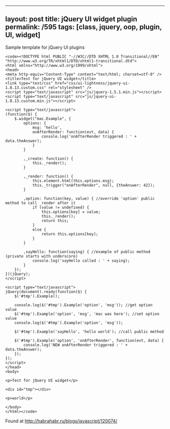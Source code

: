 ---
layout: post
title: jQuery UI widget plugin
permalink: /595
tags: [class, jquery, oop, plugin, UI, widget]
----

Sample template for jQuery UI plugins

    
    <code><!DOCTYPE html PUBLIC "-//W3C//DTD XHTML 1.0 Transitional//EN" "http://www.w3.org/TR/xhtml1/DTD/xhtml1-transitional.dtd">
    <html xmlns="http://www.w3.org/1999/xhtml">
    <head>
    <meta http-equiv="Content-Type" content="text/html; charset=utf-8" />
    <title>Test for jQuery UI widget</title>
    <link type="text/css" href="css/ui-lightness/jquery-ui-1.8.13.custom.css" rel="stylesheet" />	
    <script type="text/javascript" src="js/jquery-1.5.1.min.js"></script>
    <script type="text/javascript" src="js/jquery-ui-1.8.13.custom.min.js"></script>
    
    <script type="text/javascript">
    (function($) {
    	$.widget("mac.Example", {
    		options: {
    			msg: 'hello',
    			onAfterRender: function(evt, data) {
    				console.log('onAfterRender triggered : ' + data.theAnswer);
    			}
    		}
    
    		,_create: function() {
    			this._render();			
    		}
    
    		,_render: function() {
    			this.element.html(this.options.msg);
    			this._trigger("onAfterRender", null, {theAnswer: 42});
    		}
    
    		,option: function(key, value) { //override 'option' public method to call _render after it
    			if (value != undefined) {
    				this.options[key] = value;
    				this._render();
    				return this;
    			}
    			else {
    				return this.options[key];
    			}
    		}
    
    		,sayHello: function(saying) { //example of public method (private starts with underscore)
    			console.log('sayHello called : ' + saying);
    		}
    	});
    })(jQuery);
    </script>
    
    <script type="text/javascript">
    jQuery(document).ready(function($) {
    	$('#tmp').Example();
    
    	console.log($('#tmp').Example('option', 'msg')); //get option value
    	$('#tmp').Example('option', 'msg', 'mac was here'); //set option value
    	console.log($('#tmp').Example('option', 'msg'));
    
    	$('#tmp').Example('sayHello', 'hello world'); //call public method
    
    	$('#tmp').Example('option', 'onAfterRender', function(evt, data) {
    		console.log('NEW onAfterRender triggered : ' + data.theAnswer);
    	});
    });
    </script>
    </head>
    <body>
    
    <p>Test for jQuery UI widget</p>
    
    <div id="tmp"></div>
    
    <p>world</p>
    
    </body>
    </html></code>


Found at http://habrahabr.ru/blogs/javascript/120074/

